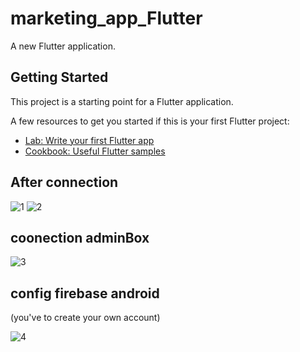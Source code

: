 # marketing_app_Flutter

A new Flutter application.

## Getting Started

This project is a starting point for a Flutter application.

A few resources to get you started if this is your first Flutter project:

- [Lab: Write your first Flutter app](https://flutter.dev/docs/get-started/codelab)
- [Cookbook: Useful Flutter samples](https://flutter.dev/docs/cookbook)

## After connection 
![1](https://user-images.githubusercontent.com/60801374/95776342-6c001480-0cc4-11eb-8c9c-680b610bbe37.png)
![2](https://user-images.githubusercontent.com/60801374/95776479-bd100880-0cc4-11eb-9db8-d61a7779c1dd.png)

## coonection adminBox

![3](https://user-images.githubusercontent.com/60801374/95776654-07918500-0cc5-11eb-8a97-de178bf1b22b.png)

## config firebase android
(you've to create your own account)

![4](https://user-images.githubusercontent.com/60801374/95776729-2e4fbb80-0cc5-11eb-98b6-1dd5f0de578c.png)
